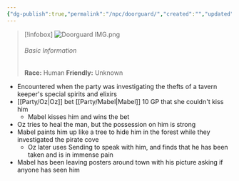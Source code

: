 ```yaml
---
{"dg-publish":true,"permalink":"/npc/doorguard/","created":"","updated":""}
---
```



> [!infobox]
> ![Doorguard IMG.png](/img/user/z_Assets/Doorguard%20IMG.png)
> ###### Basic Information
> **Race:** Human
> **Friendly:** Unknown

- Encountered when the party was investigating the thefts of a tavern keeper's special spirits and elixirs 
- [[Party/Oz\|Oz]] bet [[Party/Mabel\|Mabel]] 10 GP that she couldn't kiss him
	- Mabel kisses him and wins the bet
- Oz tries to heal the man, but the possession on him is strong 
- Mabel paints him up like a tree to hide him in the forest while they investigated the pirate cove
	- Oz later uses Sending to speak with him, and finds that he has been taken and is in immense pain 
- Mabel has been leaving posters around town with his picture asking if anyone has seen him
